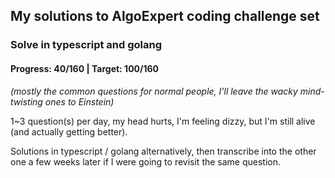 ## My solutions to AlgoExpert coding challenge set

### Solve in typescript and golang

#### Progress: 40/160 | Target: 100/160

_(mostly the common questions for normal people, I'll leave the wacky mind-twisting ones to Einstein)_

1~3 question(s) per day, my head hurts, I'm feeling dizzy, but I'm still alive (and actually getting better).

Solutions in typescript / golang alternatively, then transcribe into the other one a few weeks later if I were going to revisit the same question.
